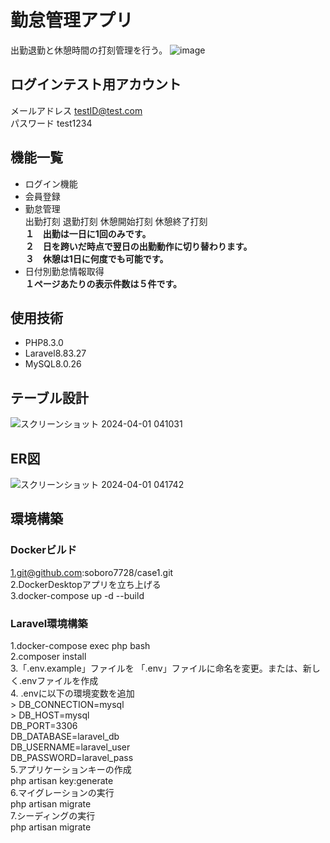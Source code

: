 # 勤怠管理アプリ  
出勤退勤と休憩時間の打刻管理を行う。
![image](https://github.com/soboro7728/case1/assets/49304045/03ba43a2-e935-450f-bb54-8485a9d5690c)

## ログインテスト用アカウント  
メールアドレス  testID@test.com  
パスワード  test1234

## 機能一覧
- ログイン機能
- 会員登録
- 勤怠管理  
出勤打刻  退勤打刻  休憩開始打刻  休憩終了打刻  
**１　出勤は一日に1回のみです。**  
**２　日を跨いだ時点で翌日の出勤動作に切り替わります。**  
**３　休憩は1日に何度でも可能です。**  
- 日付別勤怠情報取得  
**１ページあたりの表示件数は５件です。**

## 使用技術  
- PHP8.3.0
- Laravel8.83.27
- MySQL8.0.26

## テーブル設計  
![スクリーンショット 2024-04-01 041031](https://github.com/soboro7728/case1/assets/49304045/093ed5ba-bc2e-4c19-bda3-91f9db16b245)


## ER図
![スクリーンショット 2024-04-01 041742](https://github.com/soboro7728/case1/assets/49304045/efc5f22e-cc1a-45b0-97c1-98458b34c17d)



## 環境構築
  ### Dockerビルド  
  1.git@github.com:soboro7728/case1.git  
  2.DockerDesktopアプリを立ち上げる  
  3.docker-compose up -d --build  
  ### Laravel環境構築
   1.docker-compose exec php bash  
   2.composer install  
   3.「.env.example」ファイルを 「.env」ファイルに命名を変更。または、新しく.envファイルを作成  
   4. .envに以下の環境変数を追加  
     > DB_CONNECTION=mysql  
     > DB_HOST=mysql  
     DB_PORT=3306  
     DB_DATABASE=laravel_db  
     DB_USERNAME=laravel_user  
     DB_PASSWORD=laravel_pass    
   5.アプリケーションキーの作成  
    php artisan key:generate  
   6.マイグレーションの実行  
    php artisan migrate  
   7.シーディングの実行  
    php artisan migrate  
  
  
